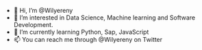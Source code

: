 - 👋 Hi, I’m @Wilyereny
- 👀 I’m interested in Data Science, Machine learning and Software Development.
- 🌱 I’m currently learning Python, Sap, JavaScript
- 📫 You can reach me through @Wilyereny on Twitter

<!---
Wilyereny/Wilyereny is a ✨ special ✨ repository because its `README.md` (this file) appears on your GitHub profile.
You can click the Preview link to take a look at your changes.
--->
